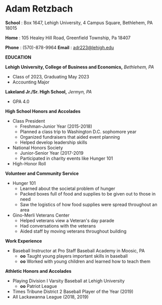 # Adam Retzbach

**School** : Box 1647, Lehigh University, 4 Campus Square, Bethlehem, PA 18015

**Home** : 105 Healey Hill Road, Greenfield Township, Pa 18407

**Phone** : (570)-878-9964 **Email** : adr223@lehigh.edu

**EDUCATION**

**Lehigh University, College of Business and Economics,** _Bethlehem, PA_

- Class of 2023, Graduating May 2023
- Accounting Major

**Lakeland Jr./Sr. High School,** _Jermyn, PA_

- GPA 4.0



**High School Honors and Accolades**

- Class President
  - Freshman-Junior Year (2015-2018)
  - Planned a class trip to Washington D.C. sophomore year
  - Organized fundraisers that aided event planning
  - Helped develop leadership skills
- National Honors Society
  - Junior-Senior Year (2017-2019
  - Participated in charity events like Hunger 101
- High-Honor Roll

**Volunteer and Community Service**

- Hunger 101
  - Learned about the societal problem of hunger
  - Packed boxes full of food and supplies to be given out to those in need
  - Saw the logistics of how food supplies were spread throughout an area
- Gino-Merli Veterans Center
  - Helped veterans view a Veteran&#39;s day parade
  - Had conversations with the veterans
  - Aided staff by moving veterans throughout building

**Work Experience**

- Baseball Instructor at Pro Staff Baseball Academy in Moosic, PA
  - **oo** Taught young players important skills in baseball
  - **oo** Worked with young children and learned how to teach them

**Athletic Honors and Accolades**

- Playing Division I Varsity Baseball at Lehigh University
  - **oo** Patriot League
- Times Tribune District 2 Baseball Player of the Year (2019)
- All Lackawanna League (2018, 2019)
